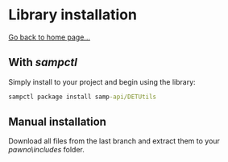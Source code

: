 # Library installation

[Go back to home page...](README.md)

## With *sampctl*
Simply install to your project and begin using the library:

```bat
sampctl package install samp-api/DETUtils
```

## Manual installation
Download all files from the last branch and extract them to your *pawno\includes* folder.
